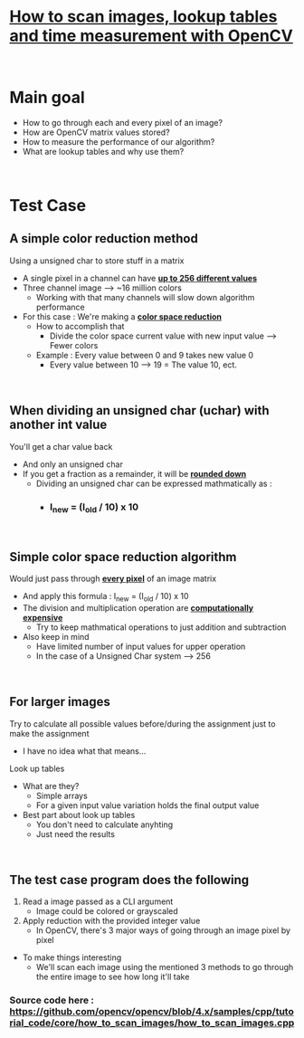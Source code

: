 # [How to scan images, lookup tables and time measurement with OpenCV](https://docs.opencv.org/4.x/db/da5/tutorial_how_to_scan_images.html)

<br>

# Main goal

-   How to go through each and every pixel of an image?
-   How are OpenCV matrix values stored?
-   How to measure the performance of our algorithm?
-   What are lookup tables and why use them?

<br>

# Test Case

## A simple color reduction method

Using a unsigned char to store stuff in a matrix

-   A single pixel in a channel can have <u>**up to 256 different values**</u>
-   Three channel image --> ~16 million colors
    -   Working with that many channels will slow down algorithm performance
-   For this case : We're making a <u>**color space reduction**</u>
    -   How to accomplish that
        - Divide the color space current value with new input value --> Fewer  colors
    -   Example : Every value between 0 and 9 takes new value 0
        -   Every value between 10 --> 19 = The value 10, ect.

<br>

## When dividing an unsigned char (uchar) with another int value
You'll get a char value back
-   And only an unsigned char
-   If you get a fraction as a remainder, it will be <u>**rounded down**</u>
    -   Dividing an unsigned char can be expressed mathmatically as :
        -   ### I<sub>new</sub> = (I<sub>old</sub> / 10) x 10

<br>

## Simple color space reduction algorithm

Would just pass through **<u>every pixel</u>** of an image matrix

-   And apply this formula : I<sub>new</sub> = (I<sub>old</sub> / 10) x 10
-   The division and multiplication operation are **<u>computationally expensive</u>**
    -   Try to keep mathmatical operations to just addition and subtraction
-   Also keep in mind
    -   Have limited number of input values for upper operation
    -   In the case of a Unsigned Char system --> 256

<br>

## For larger images

Try to calculate all possible values before/during the assignment just to make the assignment

-   I have no idea what that means...

Look up tables

-   What are they?
    -   Simple arrays
    -   For a given input value variation holds the final output value
-   Best part about look up tables
    -   You don't need to calculate anyhting
    -   Just need the results

<br>

## The test case program does the following

1. Read a image passed as a CLI argument
    - Image could be colored or grayscaled
2. Apply reduction with the provided integer value
    - In OpenCV, there's 3 major ways of going through an image pixel by pixel

-   To make things interesting
    -   We'll scan each image using the mentioned 3 methods to go through the entire image to see how long it'll take

### Source code here : https://github.com/opencv/opencv/blob/4.x/samples/cpp/tutorial_code/core/how_to_scan_images/how_to_scan_images.cpp
